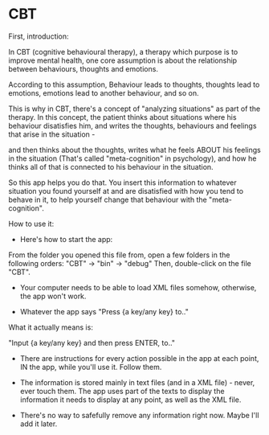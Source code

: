 # CBT

First, introduction:

In CBT (cognitive behavioural therapy),
a therapy which purpose is to improve mental health,
one core assumption is about the relationship between behaviours, thoughts and emotions.

According to this assumption,
Behaviour leads to thoughts, thoughts lead to emotions, emotions lead to another behaviour, and so on.

This is why in CBT, there's a concept of "analyzing situations" as part of the therapy.
In this concept, the patient thinks about situations where his behaviour disatisfies him,
and writes the thoughts, behaviours and feelings that arise in the situation - 

and then thinks about the thoughts, writes what he feels ABOUT his feelings in the situation
(That's called "meta-cognition" in psychology),
and how he thinks all of that is connected to his behaviour in the situation.

So this app helps you do that. You insert this information to whatever situation
you found yourself at and are disatisfied with how you tend to behave in it,
to help yourself change that behaviour with the "meta-cognition".

How to use it:

- Here's how to start the app:

From the folder you opened this file from,
open a few folders in the following orders:
"CBT" -> "bin" -> "debug"
Then, double-click on the file "CBT".

- Your computer needs to be able to load XML files somehow,
otherwise, the app won't work.

- Whatever the app says "Press {a key/any key} to.."

What it actually means is:

"Input {a key/any key} and then press ENTER, to.."

- There are instructions for every action possible in the app
at each point, IN the app, while you'll use it. Follow them.

- The information is stored mainly in text files (and in a XML file) - 
never, ever touch them. The app uses part of the texts to display the information
it needs to display at any point, as well as the XML file.

- There's no way to safefully remove any information right now.
Maybe I'll add it later.
